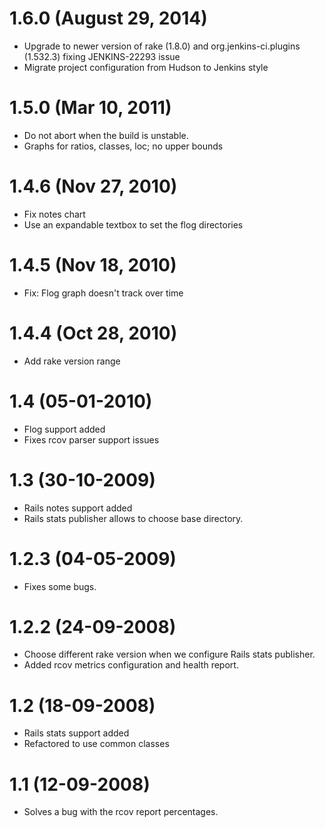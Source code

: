 # 1.6.0 (August 29, 2014)

* Upgrade to newer version of rake (1.8.0) and org.jenkins-ci.plugins (1.532.3) fixing JENKINS-22293 issue
* Migrate project configuration from Hudson to Jenkins style

# 1.5.0 (Mar 10, 2011)

* Do not abort when the build is unstable.
* Graphs for ratios, classes, loc; no upper bounds

# 1.4.6 (Nov 27, 2010)

* Fix notes chart
* Use an expandable textbox to set the flog directories

# 1.4.5 (Nov 18, 2010)

* Fix: Flog graph doesn't track over time

# 1.4.4 (Oct 28, 2010)

* Add rake version range

# 1.4 (05-01-2010)

* Flog support added
* Fixes rcov parser support issues

# 1.3 (30-10-2009)

* Rails notes support added
* Rails stats publisher allows to choose base directory.

# 1.2.3 (04-05-2009)

* Fixes some bugs.

# 1.2.2 (24-09-2008)

* Choose different rake version when we configure Rails stats publisher.
* Added rcov metrics configuration and health report.

# 1.2 (18-09-2008)

* Rails stats support added
* Refactored to use common classes

# 1.1 (12-09-2008)

* Solves a bug with the rcov report percentages.